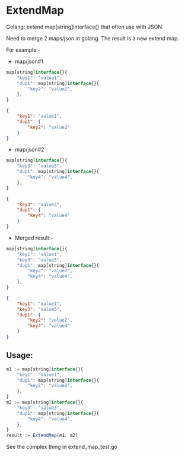 # ExtendMap
Golang: extend map[string]interface{} that often use with JSON.

Need to merge 2 maps/json in golang. The result is a new extend map.

For example:-

* map/json#1
```javascript
map[string]interface{}{
    "key1": "value1",
    "dup1": map[string]interface{}{
        "key2": "value2",
    },
}
```
```json
{
    "key1": "value1",
    "dup1": {
        "key2": "value2"
    }
}
```

* map/json#2
```javascript
map[string]interface{}{
    "key3": "value3",
    "dup1": map[string]interface{}{
        "key4": "value4",
    },
}
```
```json
{
    "key3": "value3",
    "dup1": {
        "key4": "value4"
    }
}
```

* Merged result:-
```javascript
map[string]interface{}{
    "key1": "value1",
    "key3": "value3",
    "dup1": map[string]interface{}{
        "key2": "value2",
        "key4": "value4",
    },
}
```
```json
{
    "key1": "value1",
    "key3": "value3",
    "dup1": {
        "key2": "value2",
        "key4": "value4"
    }
}
```

## Usage:
```javascript
m1 := map[string]interface{}{
    "key1": "value1",
    "dup1": map[string]interface{}{
        "key2": "value2",
    },
}
m2 := map[string]interface{}{
    "key3": "value3",
    "dup1": map[string]interface{}{
        "key4": "value4",
    },
}
result := ExtendMap(m1, m2)
```

See the complex thing in extend_map_test.go
